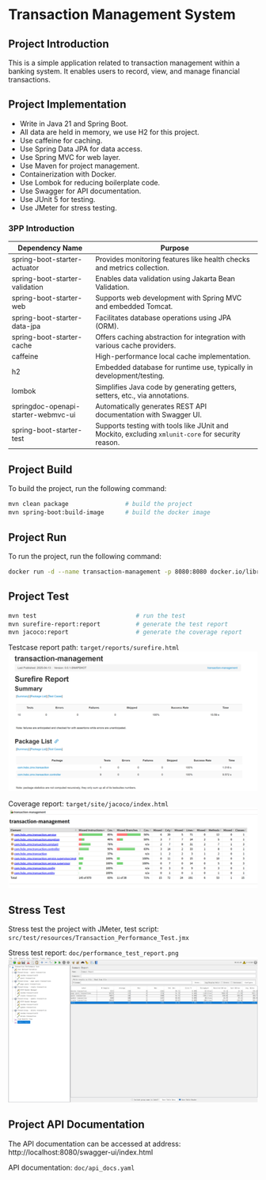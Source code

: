 # Transaction Management System

## Project Introduction
This is a simple application related to transaction management within a banking system. It enables users to record, view, and manage financial transactions.

## Project Implementation
- Write in Java 21 and Spring Boot.
- All data are held in memory, we use H2 for this project.
- Use caffeine for caching.
- Use Spring Data JPA for data access.
- Use Spring MVC for web layer.
- Use Maven for project management.
- Containerization with Docker.
- Use Lombok for reducing boilerplate code.
- Use Swagger for API documentation.
- Use JUnit 5 for testing.
- Use JMeter for stress testing.

### 3PP Introduction
| Dependency Name                     | Purpose                                                                                           |
| ----------------------------------- | ------------------------------------------------------------------------------------------------- |
| spring-boot-starter-actuator        | Provides monitoring features like health checks and metrics collection.                           |
| spring-boot-starter-validation      | Enables data validation using Jakarta Bean Validation.                                            |
| spring-boot-starter-web             | Supports web development with Spring MVC and embedded Tomcat.                                     |
| spring-boot-starter-data-jpa        | Facilitates database operations using JPA (ORM).                                                  |
| spring-boot-starter-cache           | Offers caching abstraction for integration with various cache providers.                          |
| caffeine                            | High-performance local cache implementation.                                                      |
| h2                                  | Embedded database for runtime use, typically in development/testing.                              |
| lombok                              | Simplifies Java code by generating getters, setters, etc., via annotations.                       |
| springdoc-openapi-starter-webmvc-ui | Automatically generates REST API documentation with Swagger UI.                                   |
| spring-boot-starter-test            | Supports testing with tools like JUnit and Mockito, excluding `xmlunit-core` for security reason. |

## Project Build
To build the project, run the following command:
```bash
mvn clean package                # build the project
mvn spring-boot:build-image      # build the docker image
```

## Project Run
To run the project, run the following command:
```bash
docker run -d --name transaction-management -p 8080:8080 docker.io/library/transaction-management:0.0.1-SNAPSHOT
```

## Project Test

```bash
mvn test                            # run the test
mvn surefire-report:report          # generate the test report
mvn jacoco:report                   # generate the coverage report
```

Testcase report path: `target/reports/surefire.html`
![Testcase Report](doc/test_report.png)

Coverage report: `target/site/jacoco/index.html`
![Coverage Report](doc/coverage_report.png)



## Stress Test
Stress test the project with JMeter, test script: `src/test/resources/Transaction_Performance_Test.jmx`

Stress test report: `doc/performance_test_report.png`
![Stress Test Report](doc/performance_test_report.png)


## Project API Documentation
The API documentation can be accessed at address: http://localhost:8080/swagger-ui/index.html

API documentation: `doc/api_docs.yaml`





